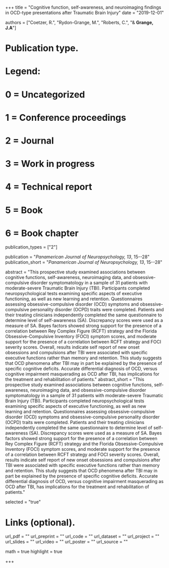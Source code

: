 +++
title = "Cognitive function, self-awareness, and neuroimaging findings in OCD-type presentations after Traumatic Brain Injury"
date = "2019-12-01"

authors = ["Coetzer, R.", "Rydon-Grange, M.", "Roberts, C.", "& **Grange, J.A**"]

# Publication type.
# Legend:
# 0 = Uncategorized
# 1 = Conference proceedings
# 2 = Journal
# 3 = Work in progress
# 4 = Technical report
# 5 = Book
# 6 = Book chapter
publication_types = ["2"]

publication = "*Panamerican Journal of Neuropsychology, 13*, 15--28"
publication_short = "*Panamerican Journal of Neuropsychology, 13*, 15--28"

abstract = "This prospective study examined associations between cognitive functions, self-awareness, neuroimaging data, and obsessive-compulsive disorder symptomatology in a sample of 31 patients with moderate-severe Traumatic Brain Injury (TBI). Participants completed neuropsychological tests examining specific aspects of executive functioning, as well as new learning and retention. Questionnaires assessing obsessive-compulsive disorder (OCD) symptoms and obsessive-compulsive personality disorder (OCPD) traits were completed. Patients and their treating clinicians independently completed the same questionnaire to determine level of self-awareness (SA). Discrepancy scores were used as a measure of SA.  Bayes factors showed strong support for the presence of a correlation between Rey Complex Figure (RCFT) strategy and the Florida Obsessive-Compulsive Inventory (FOCI) symptom scores, and moderate support for the presence of a correlation between RCFT strategy and FOCI severity scores. Overall, results indicate self report of new onset obsessions and compulsions after TBI were associated with specific executive functions rather than memory and retention. This study suggests that OCD phenomena after TBI may in part be explained by the presence of specific cognitive deficits. Accurate differential diagnosis of OCD, versus cognitive impairment masquerading as OCD after TBI, has implications for the treatment and rehabilitation of patients."
abstract_short = "This prospective study examined associations between cognitive functions, self-awareness, neuroimaging data, and obsessive-compulsive disorder symptomatology in a sample of 31 patients with moderate-severe Traumatic Brain Injury (TBI). Participants completed neuropsychological tests examining specific aspects of executive functioning, as well as new learning and retention. Questionnaires assessing obsessive-compulsive disorder (OCD) symptoms and obsessive-compulsive personality disorder (OCPD) traits were completed. Patients and their treating clinicians independently completed the same questionnaire to determine level of self-awareness (SA). Discrepancy scores were used as a measure of SA.  Bayes factors showed strong support for the presence of a correlation between Rey Complex Figure (RCFT) strategy and the Florida Obsessive-Compulsive Inventory (FOCI) symptom scores, and moderate support for the presence of a correlation between RCFT strategy and FOCI severity scores. Overall, results indicate self report of new onset obsessions and compulsions after TBI were associated with specific executive functions rather than memory and retention. This study suggests that OCD phenomena after TBI may in part be explained by the presence of specific cognitive deficits. Accurate differential diagnosis of OCD, versus cognitive impairment masquerading as OCD after TBI, has implications for the treatment and rehabilitation of patients."

selected = "true"

# Links (optional).
url_pdf = ""
url_preprint = ""
url_code = ""
url_dataset = ""
url_project = ""
url_slides = ""
url_video = ""
url_poster = ""
url_source = ""

math = true
highlight = true

+++
